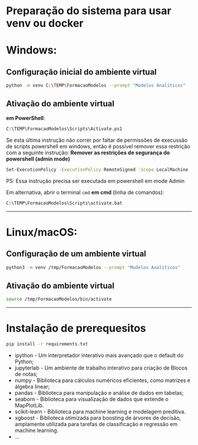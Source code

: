 # Preparação do sistema para usar venv ou docker

# Windows: 

## Configuração inicial do ambiente virtual 
```bash
python -m venv C:\TEMP\FormacaoModelos --prompt "Modelos Analiticos"
```

## Ativação do ambiente virtual

**em PowerShell**:
```bash
C:\TEMP\FormacaoModelos\Scripts\Activate.ps1
```

Se esta última instrução não correr por faltar de permissões de execussão de scripts powershell em windows, então é possível remover essa restrição com a seguinte instrução:
**Remover as restrições de segurança do powershell (admin mode)**
```bash
Set-ExecutionPolicy -ExecutionPolicy RemoteSigned -Scope LocalMachine
```
PS: Essa instrução precisa ser executada em powershell em mode Admin


Em alternativa, abrir o terminal ```cmd```
**em cmd** (linha de comandos):
```bash
C:\TEMP\FormacaoModelos\Scripts\activate.bat
```

* * * 

# Linux/macOS: 

## Configuração de um ambiente virtual
```bash
python3 -m venv /tmp/FormacaoModelos --prompt "Modelos Analiticos"
```

## Ativação do ambiente virtual
```bash
source /tmp/FormacaoModelos/bin/activate
```


* * * 

# Instalação de prerequesitos
```bash
pip install -r requirements.txt
```

* ipython - Um interpretador interativo mais avançado que o default do Python;
* jupyterlab - Um ambiente de trabalho interativo para criação de Blocos de notas;
* numpy - Biblioteca para cálculos numéricos eficientes, como matrizes e álgebra linear;
* pandas - Biblioteca para manipulação e análise de dados em tabelas;
* seaborn - Biblioteca para visualização de dados que extende o MapPlotLib.
* scikit-learn - Biblioteca para machine learning e modelagem preditiva.
* xgboost - Biblioteca otimizada para boosting de árvores de decisão, amplamente utilizada para tarefas de classificação e regressão em machine learning.
* ...
